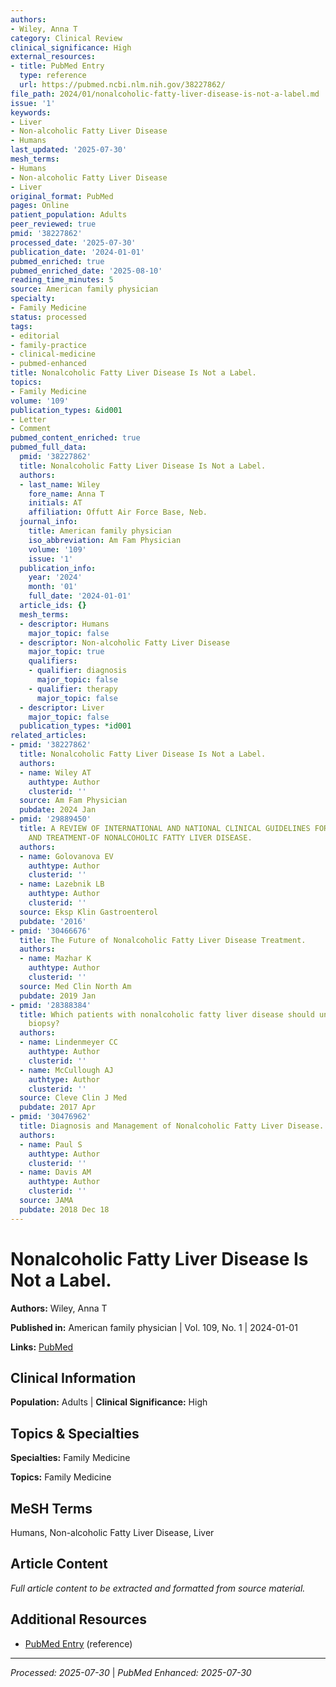 ```yaml
---
authors:
- Wiley, Anna T
category: Clinical Review
clinical_significance: High
external_resources:
- title: PubMed Entry
  type: reference
  url: https://pubmed.ncbi.nlm.nih.gov/38227862/
file_path: 2024/01/nonalcoholic-fatty-liver-disease-is-not-a-label.md
issue: '1'
keywords:
- Liver
- Non-alcoholic Fatty Liver Disease
- Humans
last_updated: '2025-07-30'
mesh_terms:
- Humans
- Non-alcoholic Fatty Liver Disease
- Liver
original_format: PubMed
pages: Online
patient_population: Adults
peer_reviewed: true
pmid: '38227862'
processed_date: '2025-07-30'
publication_date: '2024-01-01'
pubmed_enriched: true
pubmed_enriched_date: '2025-08-10'
reading_time_minutes: 5
source: American family physician
specialty:
- Family Medicine
status: processed
tags:
- editorial
- family-practice
- clinical-medicine
- pubmed-enhanced
title: Nonalcoholic Fatty Liver Disease Is Not a Label.
topics:
- Family Medicine
volume: '109'
publication_types: &id001
- Letter
- Comment
pubmed_content_enriched: true
pubmed_full_data:
  pmid: '38227862'
  title: Nonalcoholic Fatty Liver Disease Is Not a Label.
  authors:
  - last_name: Wiley
    fore_name: Anna T
    initials: AT
    affiliation: Offutt Air Force Base, Neb.
  journal_info:
    title: American family physician
    iso_abbreviation: Am Fam Physician
    volume: '109'
    issue: '1'
  publication_info:
    year: '2024'
    month: '01'
    full_date: '2024-01-01'
  article_ids: {}
  mesh_terms:
  - descriptor: Humans
    major_topic: false
  - descriptor: Non-alcoholic Fatty Liver Disease
    major_topic: true
    qualifiers:
    - qualifier: diagnosis
      major_topic: false
    - qualifier: therapy
      major_topic: false
  - descriptor: Liver
    major_topic: false
  publication_types: *id001
related_articles:
- pmid: '38227862'
  title: Nonalcoholic Fatty Liver Disease Is Not a Label.
  authors:
  - name: Wiley AT
    authtype: Author
    clusterid: ''
  source: Am Fam Physician
  pubdate: 2024 Jan
- pmid: '29889450'
  title: A REVIEW OF INTERNATIONAL AND NATIONAL CLINICAL GUIDELINES FOR THE DIAGNOSIS
    AND TREATMENT-OF NONALCOHOLIC FATTY LIVER DISEASE.
  authors:
  - name: Golovanova EV
    authtype: Author
    clusterid: ''
  - name: Lazebnik LB
    authtype: Author
    clusterid: ''
  source: Eksp Klin Gastroenterol
  pubdate: '2016'
- pmid: '30466676'
  title: The Future of Nonalcoholic Fatty Liver Disease Treatment.
  authors:
  - name: Mazhar K
    authtype: Author
    clusterid: ''
  source: Med Clin North Am
  pubdate: 2019 Jan
- pmid: '28388384'
  title: Which patients with nonalcoholic fatty liver disease should undergo liver
    biopsy?
  authors:
  - name: Lindenmeyer CC
    authtype: Author
    clusterid: ''
  - name: McCullough AJ
    authtype: Author
    clusterid: ''
  source: Cleve Clin J Med
  pubdate: 2017 Apr
- pmid: '30476962'
  title: Diagnosis and Management of Nonalcoholic Fatty Liver Disease.
  authors:
  - name: Paul S
    authtype: Author
    clusterid: ''
  - name: Davis AM
    authtype: Author
    clusterid: ''
  source: JAMA
  pubdate: 2018 Dec 18
---
```


# Nonalcoholic Fatty Liver Disease Is Not a Label.

**Authors:** Wiley, Anna T

**Published in:** American family physician | Vol. 109, No. 1 | 2024-01-01

**Links:** [PubMed](https://pubmed.ncbi.nlm.nih.gov/38227862/)

## Clinical Information

**Population:** Adults | **Clinical Significance:** High

## Topics & Specialties

**Specialties:** Family Medicine

**Topics:** Family Medicine

## MeSH Terms

Humans, Non-alcoholic Fatty Liver Disease, Liver

## Article Content

*Full article content to be extracted and formatted from source material.*

## Additional Resources

- [PubMed Entry](https://pubmed.ncbi.nlm.nih.gov/38227862/) (reference)

---

*Processed: 2025-07-30* | *PubMed Enhanced: 2025-07-30*
